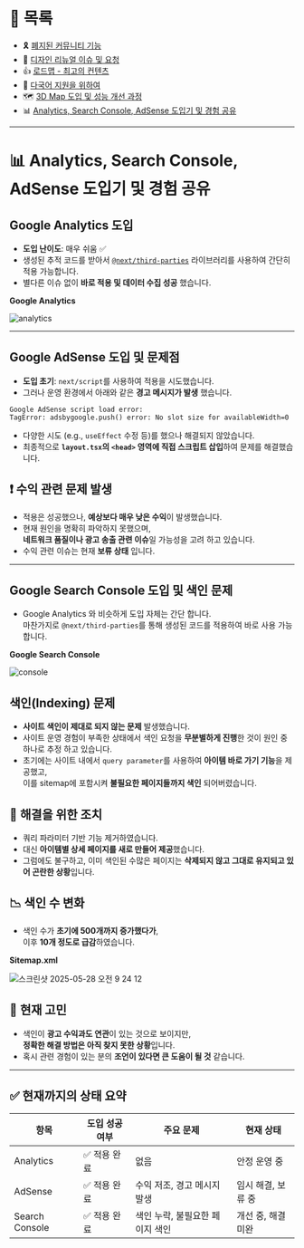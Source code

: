 # 📂 목록

- 🎗️ [폐지된 커뮤니티 기능](./community.md)
- 🎨 [디자인 리뉴얼 이슈 및 요청](./design.md)
- 👍 [로드맵 - 최고의 컨텐츠](./roadmap.md)
- 🍱 [다국어 지원을 위하여](./i18n.md)
- 🗺️ [3D Map 도입 및 성능 개선 과정](./3dmap.md)
- 📊 [Analytics, Search Console, AdSense 도입기 및 경험 공유](./google.md)

---

# 📊 Analytics, Search Console, AdSense 도입기 및 경험 공유

## Google Analytics 도입

- **도입 난이도**: 매우 쉬움 ✅
- 생성된 추적 코드를 받아서 [`@next/third-parties`](https://nextjs.org/docs/app/building-your-application/optimizing/third-party-scripts) 라이브러리를 사용하여 간단히 적용 가능합니다.
- 별다른 이슈 없이 **바로 적용 및 데이터 수집 성공** 했습니다.

**Google Analytics**

![analytics](https://github.com/user-attachments/assets/1c77a1e9-c3ed-4a4f-96c3-a33832b23829)

---

## Google AdSense 도입 및 문제점

- **도입 초기**: `next/script`를 사용하여 적용을 시도했습니다.
- 그러나 운영 환경에서 아래와 같은 **경고 메시지가 발생** 했습니다.

```
Google AdSense script load error:
TagError: adsbygoogle.push() error: No slot size for availableWidth=0
```

- 다양한 시도 (e.g., `useEffect` 수정 등)를 했으나 해결되지 않았습니다.
- 최종적으로 **`layout.tsx`의 `<head>` 영역에 직접 스크립트 삽입**하여 문제를 해결했습니다.

## ❗ 수익 관련 문제 발생

- 적용은 성공했으나, **예상보다 매우 낮은 수익**이 발생했습니다.
- 현재 원인을 명확히 파악하지 못했으며,  
  **네트워크 품질이나 광고 송출 관련 이슈**일 가능성을 고려 하고 있습니다.
- 수익 관련 이슈는 현재 **보류 상태** 입니다.

---

## Google Search Console 도입 및 색인 문제

- Google Analytics 와 비슷하게 도입 자체는 간단 합니다.  
  마찬가지로 `@next/third-parties`를 통해 생성된 코드를 적용하여 바로 사용 가능합니다.

**Google Search Console**

![console](https://github.com/user-attachments/assets/1cf247cf-9d79-4dfb-870c-c25b7a9d8652)

## 색인(Indexing) 문제

- **사이트 색인이 제대로 되지 않는 문제** 발생했습니다.
- 사이트 운영 경험이 부족한 상태에서 색인 요청을 **무분별하게 진행**한 것이 원인 중 하나로 추정 하고 있습니다.
- 초기에는 사이트 내에서 `query parameter`를 사용하여 **아이템 바로 가기 기능**을 제공했고,  
  이를 sitemap에 포함시켜 **불필요한 페이지들까지 색인** 되어버렸습니다.

## 🔄 해결을 위한 조치

- 쿼리 파라미터 기반 기능 제거하였습니다.
- 대신 **아이템별 상세 페이지를 새로 만들어 제공**했습니다.
- 그럼에도 불구하고, 이미 색인된 수많은 페이지는 **삭제되지 않고 그대로 유지되고 있어 곤란한 상황**입니다.

## 📉 색인 수 변화

- 색인 수가 **초기에 500개까지 증가했다가**,  
  이후 **10개 정도로 급감**하였습니다.

**Sitemap.xml**

![스크린샷 2025-05-28 오전 9 24 12](https://github.com/user-attachments/assets/fbc86e71-0f0d-4513-9bec-11ade93116a3)


## 📌 현재 고민

- 색인이 **광고 수익과도 연관**이 있는 것으로 보이지만,  
  **정확한 해결 방법은 아직 찾지 못한 상황**입니다.
- 혹시 관련 경험이 있는 분의 **조언이 있다면 큰 도움이 될 것** 같습니다.

---

## ✅ 현재까지의 상태 요약

| 항목           | 도입 성공 여부 | 주요 문제                       | 현재 상태          |
| -------------- | -------------- | ------------------------------- | ------------------ |
| Analytics      | ✅ 적용 완료   | 없음                            | 안정 운영 중       |
| AdSense        | ✅ 적용 완료   | 수익 저조, 경고 메시지 발생     | 임시 해결, 보류 중 |
| Search Console | ✅ 적용 완료   | 색인 누락, 불필요한 페이지 색인 | 개선 중, 해결 미완 |
